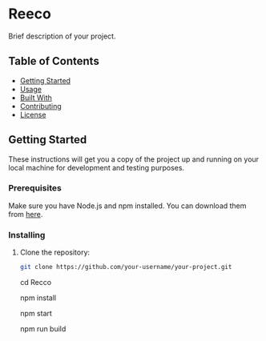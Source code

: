 # Reeco

Brief description of your project.

## Table of Contents

- [Getting Started](#getting-started)
- [Usage](#usage)
- [Built With](#built-with)
- [Contributing](#contributing)
- [License](#license)

## Getting Started

These instructions will get you a copy of the project up and running on your local machine for development and testing purposes.

### Prerequisites

Make sure you have Node.js and npm installed. You can download them from [here](https://nodejs.org/).

### Installing

1. Clone the repository:

   ```sh
   git clone https://github.com/your-username/your-project.git
   ```

   cd Recco

   npm install

   npm start

   npm run build
